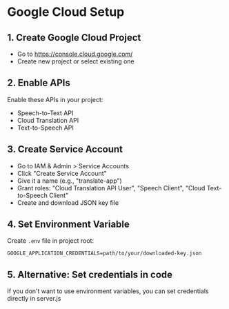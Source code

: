 # Google Cloud Setup

## 1. Create Google Cloud Project
- Go to https://console.cloud.google.com/
- Create new project or select existing one

## 2. Enable APIs
Enable these APIs in your project:
- Speech-to-Text API
- Cloud Translation API  
- Text-to-Speech API

## 3. Create Service Account
- Go to IAM & Admin > Service Accounts
- Click "Create Service Account"
- Give it a name (e.g., "translate-app")
- Grant roles: "Cloud Translation API User", "Speech Client", "Cloud Text-to-Speech Client"
- Create and download JSON key file

## 4. Set Environment Variable
Create `.env` file in project root:
```
GOOGLE_APPLICATION_CREDENTIALS=path/to/your/downloaded-key.json
```

## 5. Alternative: Set credentials in code
If you don't want to use environment variables, you can set credentials directly in server.js